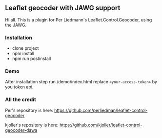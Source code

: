 ## Leaflet geocoder with JAWG support
Hi all. This is a plugin for Per Liedmann's Leaflet.Control.Geocoder, using the JAWG. 

### Installation

- clone project
- npm install
- npm run postinstall

### Demo

After installation step run /demo/index.html
replace `<your-access-token>` by you token api.

### All the credit
Per's repository is here:
https://github.com/perliedman/leaflet-control-geocoder

kjoller's repository is here:
https://github.com/kjoller/leaflet-control-geocoder-dawa
